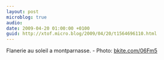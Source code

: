 ```yaml
---
layout: post
microblog: true
audio: 
date: 2009-04-20 01:00:00 +0100
guid: http://xtof.micro.blog/2009/04/20/t1564696110.html
---
```

Flanerie au soleil a montparnasse. - Photo: [bkite.com/06Fm5](http://bkite.com/06Fm5)
